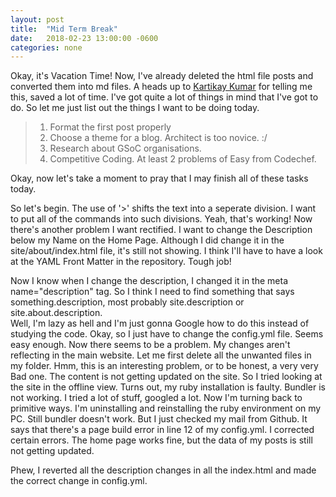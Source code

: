```yaml
---
layout: post
title:  "Mid Term Break"
date:   2018-02-23 13:00:00 -0600
categories: none
---
```

Okay, it's Vacation Time!
Now, I've already deleted the html file posts and converted them into md files. A heads up to [Kartikay Kumar](https://github.com/Kartikay26) for telling me this, saved a lot of time.
I've got quite a lot of things in mind that I've got to do.
So let me just list out the things I want to be doing today.
> 1. Format the first post properly
> 2. Choose a theme for a blog. Architect is too novice. :/
> 3. Research about GSoC organisations.
> 4. Competitive Coding. At least 2 problems of Easy from Codechef.

Okay, now let's take a moment to pray that I may finish all of these tasks today.

So let's begin.
The use of '>' shifts the text into a seperate division. I want to put all of the commands into such divisions.
Yeah, that's working!
Now there's another problem I want rectified. I want to change the Description below my Name on the Home Page.
Although I did change it in the site/about/index.html file, it's still not showing. I think I'll have to have a look at the YAML Front Matter in the repository.
Tough job!

Now I know when I change the description, I changed it in the meta name="description" tag. So I think I need to find something that says something.description,
most probably site.description or site.about.description.  
Well, I'm lazy as hell and I'm just gonna Google how to do this instead of studying the code.
Okay, so I just have to change the config.yml file.
Seems easy enough.
Now there seems to be a problem. My changes aren't reflecting in the main website.
Let me first delete all the unwanted files in my folder.
Hmm, this is an interesting problem, or to be honest, a very very Bad one. The content is not getting updated on the site.
So I tried looking at the site in the offline view. Turns out, my ruby installation is faulty.
Bundler is not working.
I tried a lot of stuff, googled a lot. Now I'm turning back to primitive ways. I'm uninstalling and reinstalling the ruby environment on my PC.
Still bundler doesn't work.
But I just checked my mail from Github. It says that there's a page build error in line 12 of my config.yml.
I corrected certain errors. The home page works fine, but the data of my posts is still not getting updated.

Phew, I reverted all the description changes in all the index.html and made the correct change in config.yml.
